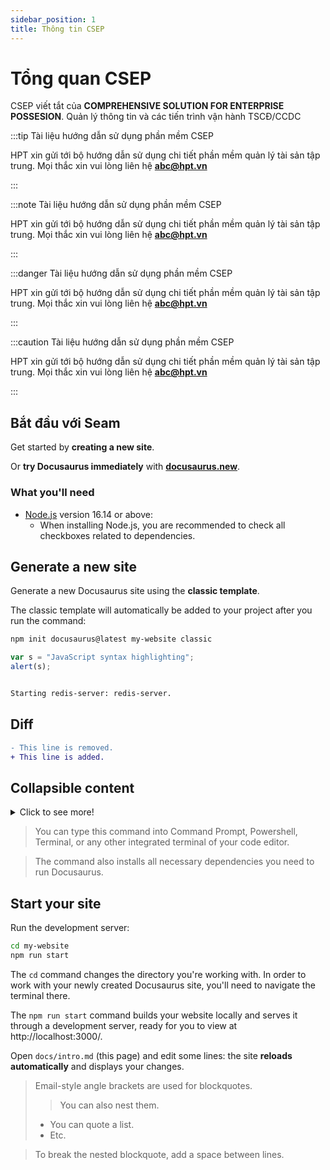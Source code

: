```yaml
---
sidebar_position: 1
title: Thông tin CSEP
---
```


# Tổng quan CSEP

CSEP viết tắt của **COMPREHENSIVE SOLUTION FOR ENTERPRISE POSSESION**.
Quản lý thông tin và các tiến trình vận hành TSCĐ/CCDC

:::tip Tài liệu hướng dẫn sử dụng phần mềm CSEP

HPT xin gửi tới bộ hướng dẫn sử dụng chi tiết phần mềm quản lý tài sản tập trung. Mọi thắc xin vui lòng liên hệ **abc@hpt.vn**

:::

:::note Tài liệu hướng dẫn sử dụng phần mềm CSEP

HPT xin gửi tới bộ hướng dẫn sử dụng chi tiết phần mềm quản lý tài sản tập trung. Mọi thắc xin vui lòng liên hệ **abc@hpt.vn**

:::

:::danger Tài liệu hướng dẫn sử dụng phần mềm CSEP

HPT xin gửi tới bộ hướng dẫn sử dụng chi tiết phần mềm quản lý tài sản tập trung. Mọi thắc xin vui lòng liên hệ **abc@hpt.vn**

:::

:::caution Tài liệu hướng dẫn sử dụng phần mềm CSEP

HPT xin gửi tới bộ hướng dẫn sử dụng chi tiết phần mềm quản lý tài sản tập trung. Mọi thắc xin vui lòng liên hệ **abc@hpt.vn**

:::

## Bắt đầu với Seam

Get started by **creating a new site**.

Or **try Docusaurus immediately** with **[docusaurus.new](https://docusaurus.new)**.

### What you'll need

- [Node.js](https://nodejs.org/en/download/) version 16.14 or above:
  - When installing Node.js, you are recommended to check all checkboxes related to dependencies.

## Generate a new site

Generate a new Docusaurus site using the **classic template**.

The classic template will automatically be added to your project after you run the command:

```bash
npm init docusaurus@latest my-website classic
```

```javascript
var s = "JavaScript syntax highlighting";
alert(s);
```

```bash

Starting redis-server: redis-server.

```

## Diff

<!-- Diff -->

```diff
- This line is removed.
+ This line is added.
```

## Collapsible content

<details>
<summary>Click to see more!</summary>
## More awesoms tips!
</details>

> You can type this command into Command Prompt, Powershell, Terminal, or any other integrated terminal of your code editor.

> The command also installs all necessary dependencies you need to run Docusaurus.

## Start your site

Run the development server:

```bash
cd my-website
npm run start
```

The `cd` command changes the directory you're working with. In order to work with your newly created Docusaurus site, you'll need to navigate the terminal there.

The `npm run start` command builds your website locally and serves it through a development server, ready for you to view at http://localhost:3000/.

Open `docs/intro.md` (this page) and edit some lines: the site **reloads automatically** and displays your changes.


> Email-style angle brackets are used for blockquotes.
>> You can also nest them.
>>
> * You can quote a list.
> * Etc.

> To break the nested blockquote, add a space between lines.
